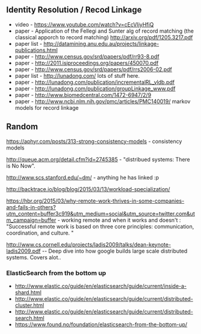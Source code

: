 ## Identity Resolution / Recod Linkage
- video - https://www.youtube.com/watch?v=cEcVIjyHfiQ
- paper - Application of the Fellegi and Sunter alg of record matching (the classical apporch to record matching) http://arxiv.org/pdf/1205.3217.pdf 
- paper list - http://datamining.anu.edu.au/projects/linkage-publications.html
- paper - http://www.census.gov/srd/papers/pdf/rr93-8.pdf
- paper - http://2011.isiproceedings.org/papers/450070.pdf
- paper - http://www.census.gov/srd/papers/pdf/rrs2006-02.pdf
- paper list - http://lunadong.com/ lots of stuff here.
- paper - http://lunadong.com/publication/incrementalRL_vldb.pdf
- paper - http://lunadong.com/publication/groupLinkage_www.pdf 
- paper - http://www.biomedcentral.com/1472-6947/2/9
- paper - http://www.ncbi.nlm.nih.gov/pmc/articles/PMC140019/ markov models for record linkage

## Random

https://aphyr.com/posts/313-strong-consistency-models - consistency models

http://queue.acm.org/detail.cfm?id=2745385 - "distribued systems: There is No Now".

http://www.scs.stanford.edu/~dm/ - anything he has linked :p

http://backtrace.io/blog/blog/2015/03/13/workload-specialization/

https://hbr.org/2015/03/why-remote-work-thrives-in-some-companies-and-fails-in-others?utm_content=buffer3c919&utm_medium=social&utm_source=twitter.com&utm_campaign=buffer  - working remote and when it works and doesn't : "Successful remote work is based on three core principles: communication, coordination, and culture. "


http://www.cs.cornell.edu/projects/ladis2009/talks/dean-keynote-ladis2009.pdf  -- Deep dive into how google builds large scale distributed systems.  Covers alot..


### ElasticSearch from the bottom up
- http://www.elastic.co/guide/en/elasticsearch/guide/current/inside-a-shard.html
- http://www.elastic.co/guide/en/elasticsearch/guide/current/distributed-cluster.html
- http://www.elastic.co/guide/en/elasticsearch/guide/current/distributed-search.html
- https://www.found.no/foundation/elasticsearch-from-the-bottom-up/
